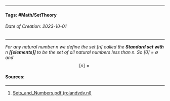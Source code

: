 __________________________________________________________________________
#### **Tags:** #Math/SetTheory 
###### *Date of Creation: 2023-10-01*
__________________________________________________________________________

*For any natural number n we define the set \[n] called the **Standard set with** n **[[elements]]** to be the set of all natural numbers less than n. So \[0] = $\emptyset$ and* $$[n] = {}$$
#### Sources:
__________________________________________________________________________
1. [Sets_and_Numbers.pdf (rolandvdv.nl)](https://www.rolandvdv.nl/Sets_and_Numbers.pdf)